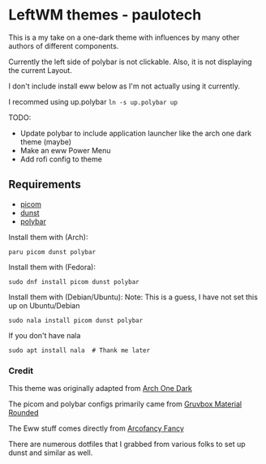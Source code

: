 # LeftWM themes - paulotech

This is a my take on a one-dark theme with influences by many other authors of different components.

Currently the left side of polybar is not clickable.  Also, it is not displaying the current Layout.

I don't include install eww below as I'm not actually using it currently.

I recommed using up.polybar ```ln -s up.polybar up```

TODO:
  * Update polybar to include application launcher like the arch one dark theme (maybe)
  * Make an eww Power Menu
  * Add rofi config to theme

## Requirements
* [picom](https://wiki.archlinux.org/title/picom)
* [dunst](https://wiki.archlinux.org/title/dunst)
* [polybar](https://wiki.archlinux.org/title/Polybar)

Install them with (Arch):
```
paru picom dunst polybar
```

Install them with (Fedora):
```
sudo dnf install picom dunst polybar
```

Install them with (Debian/Ubuntu):
Note: This is a guess, I have not set this up on Ubuntu/Debian
```
sudo nala install picom dunst polybar
```

If you don't have nala
```
sudo apt install nala  # Thank me later
```  

### Credit
This theme was originally adapted from [Arch One Dark](https://github.com/jamesbaker1901/leftwm-arch-one-dark)

The picom and polybar configs primarily came from [Gruvbox Material Rounded](https://github.com/niconicoj/Leftwm-Gruvbox-Material-Rounded)

The Eww stuff comes directly from [Arcofancy Fancy](https://github.com/arcolinux/arcolinux-leftwm-theme-fancy)

There are numerous dotfiles that I grabbed from various folks to set up dunst and similar as well.
